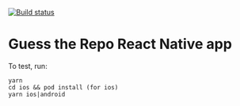 [![Build status](https://build.appcenter.ms/v0.1/apps/ef134e9a-f4df-4966-9758-4acb733abca8/branches/master/badge)](https://appcenter.ms)

# Guess the Repo React Native app

To test, run:

```
yarn
cd ios && pod install (for ios)
yarn ios|android
```
